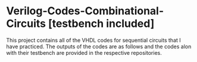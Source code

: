 # Verilog-Codes-Combinational-Circuits [testbench included]

This project contains all of the VHDL codes for sequential circuits that I have practiced. 
The outputs of the codes are as follows and the codes alon with their testbench are provided in the respective repositories.

